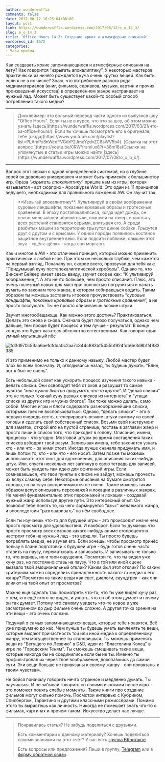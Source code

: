 ```yaml
---
author: wunderwaffla
comments: false
date: 2017-08-12 16:26:04+00:00
layout: post
link: https://wunderwaffla.wordpress.com/2017/08/12/o_o_14_3/
slug: o_o_14_3
title: 'Office Hours 14.3: Создание ярких и атмосферных описаний'
wordpress_id: 1672
categories:
- Часы приёма
---
```


Как создавать яркие запоминающиеся и атмосферные описания на лету? Как говорится ”изрыгать апокалиптику”. У некоторых мастеров практически из ничего рождается куча очень крутых вещей. Как быть если я не в их числе? Знаю, что потребление разного рода медиаматериалов (книг, фильмов, сериалов, музыки, картин и прочих произведений искусства) в определённом жанре настраивает на нужный лад. Может быть существует какой-то особый способ потребления такого медиа?<!-- more -->



* * *





<blockquote>Дисклеймер: это вольный перевод части одного из выпусков шоу "Office Hours". Если ты не в курсе, что это за шоу, об этом можно узнать [здесь](https://wunderwaffla.wordpress.com/2017/03/21/что-за-office-hours/). Если ты хочешь посмотреть его в оригинале, тебе [сюда](https://www.youtube.com/playlist?list=PLAmPx8nWedFVGdrP2JmcYzdvZC8sWV5b4).
[Ссылка на этот вопрос
](https://youtu.be/0RWYrsmIux8?t=38m18s)Ссылки на упомянутые в статье игры можно найти [здесь](https://wunderwaffla.wordpress.com/2017/07/08/o_o_b_s/).</blockquote>





* * *



Вопрос этот связан с одной определённой системой, но в глубине своей он довольно универсален и может быть применён к большинству игр. Фраза “_изрыгать апокалиптику_” пришла нам из игры, которая называется - вот сюрприз - Apocalypse World. Это один из 11 принципов ведущего, необходимый для правильного вождения AW. Он звучит так:



<blockquote>**Изрыгай апокалиптику**. Культивируй в своём воображении суровые ландшафты, показные кровавые образы и гротескные сравнения. В эпоху постапокалипсиса, когда идёт дождь, он полон мельчайшей чёрной пыли, похожей на тонер, и листья у всех растений становятся серыми, впитывая его. А среди разбитых машин за территорию грызутся дикие собаки. Грызутся друг с другом и с крысами. У одной породы появилось костяное защитное внутреннее веко. Если подойти поближе, слышен этот звук - «щёлк-щёлк» - когда они моргают.</blockquote>



Как и многое в AW - это отличный принцип, который можно применить практически к любой игре. При этом он несколько глубже, чем кажется на первый взгляд. Поначалу он, скорее всего, прозвучал для тебя как: ”Придумывай кучу постапокалиптической хероборы”. Однако то, что Винсент Бейкер имеет здесь ввиду, звучит скорее как: “К_ультивируй воображение_”. А это нечто большее, чем просто описания. Плюс, это очень полезный навык для мастера: полностью погрузиться и начать думать по законам того жанра, в котором собираешься водить. Таким образом ты можешь заставить игроков прочувствовать “_суровые ландшафты, показные кровавые образы и гротескные сравнения_”, а не просто послушать. Ты не просто описываешь всякие штуки.

Звучит многообещающе. Как можно этого достичь? Практиковаться. Делать это снова и снова. Сначала будет плохо получаться, однако чем дальше, тем проще будет процесс и тем лучше - результат. В конце концов это будет казаться абсолютно естественным. Как говорит один умный мультяшный пёс

![fd3d970c53aa6ae1dfdda0c2aa7c344c883bf5455bf924fdb6e3d8b1f4983385](https://wunderwaffla.files.wordpress.com/2017/08/fd3d970c53aa6ae1dfdda0c2aa7c344c883bf5455bf924fdb6e3d8b1f4983385.jpg)

И это применимо не только к данному навыку. Любой мастер будет плох во всём поначалу. И, оглядываясь назад, ты будешь думать: “Блин, вот я был не очень”.

Есть небольшой совет как ускорить процесс изучения такого навыка - делать списки. Они освободят тебя от оков и разрушат то самое чувство “_мне нужно быстро придумать что-то крутое_”. И “делай списки” это не только “скачай кучу разных списков из интернета” и “утащи списки из других игр и чужих блогов”. Так тоже можно делать, само собой. Многие игры и блоги содержать разнообразнейшие списки, которыми грех не воспользоваться. Однако, “делать списки” - это в первую очередь сесть, сгенерировать всякие штуки самому из своей головы и сделать свой собственный список. Возьми свой инструмент для заметок, открой его на пустой странице, поставь в заглавии жанр и просто пиши в список того, что приходит в голову. Описания, имена, процессы - что угодно. Мозговой штурм во время составления таких списков взбодрит твой разум. Записывая имена, тебе захочется узнать кто - или что - за ними стоит. Иногда лучше сначала придумать имя, и лишь потом то, кто - или что - его носит. Затем позже ты можешь использовать этот лист для вдохновения, для описания каких-нибудь штук. Или, спустя несколько лет заглянув в свою тетрадь для записей, может быть увидеть там идею для офигенной игры. Если сомневаешься, что твои пункты в списке не зайдут, можешь прочесть их вслух самому себе. Некоторые описания на бумаге смотрятся хорошо, но на слух воспринимаются не очень. Также можешь таким образом вслух описывать персонажей и локации в различных жанрах. Не меняй фундаментально этих персонажей и локации - создавай нужный жанр используя другие пути. Это интересный опыт. Он позволит тебе понять то, из чего формируется “язык” желаемого жанра, и впоследствии “разговаривать” на нём свободнее.

Если ты изучаешь что-то для будущей игры - это происходит иначе чем просто просмотр для удовольствия. И наоборот. Если ты думаешь что просто просмотр всех сезонов какого-нибудь аниме стопроцентно настроят тебя на нужный лад - это вряд ли. Ты просто будешь потреблять медиа, не изучая его. Если хочешь, чтобы просмотр принёс пользу в плане подготовки к будущей игре - будь готов очень часто ставить на паузу, перематывать и записывать. И записывать не только то, что видишь, но и твои ощущения. Посмотри то, что ты видел уже кучу раз, но постоянно ставь на паузу. Что в той или иной сцене вызвало твой эмоциональный отклик? Каким был этот отклик? По каким критериям можно определить принадлежность какого-то медиа к его жанру? Посмотри на такие вещи как свет, диалоги, саундтрек - как они влияют на твой опыт от просмотра? 

Можно ещё сделать так: посмотреть что-то, что ты уже видел кучу раз, с тем, кто ещё этого не видел, и узнать, что он об этом думает и почему он так думает. Потому что самому увидеть что-то новое в уже засмотренном до дыр фильме очень сложно. А другая точка зрения на эти вещи - это очень полезно. 

Подумай о самых запоминающихся вещах, которые тебе нравятся. Всё уже придумано до нас. Чем лучше ты будешь уметь вычленять те вещи, которые выдают причастность той или иной медиа к определённому жанру, тем могущественнее ты становишься. Ты можешь применять вещи из "Бегущего по Лезвию" в D&D, идеи из "Властелина Колец" в игре по "Городским Теням". Ты сможешь смешивать такие вещи, которые никогда бы не соединились если бы не ты. Именно ты профильтровал их через твоё воображение, докопавшись до самой сути. Эти вещи больше не привязаны к своему жанру - они привязаны к твоим чувствам.

Не бойся поначалу говорить нечто странное и медленно думать. Ты научишься. И не забывай говорить со своими игроками после игры - это поможет понять слабые моменты. Также книги про создание фильмов могут сильно помочь. Посмотри интервью с Кубриком, Спилбергом, Тарантино и другими классными режиссёрами. Помимо этого ты вырастешь как личность. Никогда не помешает знать что-то о фильмах, картинах и прочем таком. Искусство делает нас лучше.



* * *





<blockquote>Понравилась статья? Не забудь поделиться с друзьями.

Есть комментарии к данному материалу? Хочешь поделиться своими знаниями на этот счёт? У нас есть [группа ВКонтакте](https://vk.com/rpgbasement).

Есть вопросы или предложения? Пиши в группу, [Telegram](https://t.me/wunderwaffla) или в [форму обратной связи](https://wunderwaffla.wordpress.com/contact/).</blockquote>




